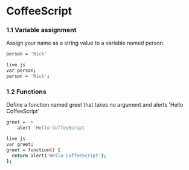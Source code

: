 # CoffeeScript


### 1.1 Variable assignment

Assign your name as a string value to a variable named person.

``` sh 
person = 'Rick'

live js
var person;
person = 'Rick';
```


### 1.2 Functions

Define a function named greet that takes no argument and alerts 'Hello CoffeeScript'
``` sh 
greet = ->
    alert 'Hello CoffeeScript'

live js
var greet;
greet = function() {
  return alert('Hello CoffeeScript');
};
```







